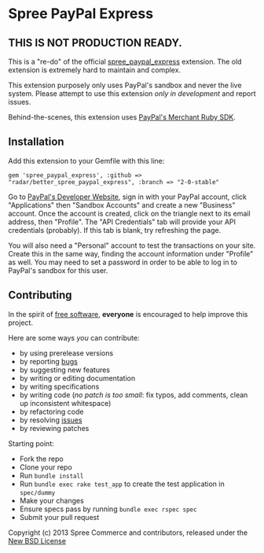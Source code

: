 # Spree PayPal Express

## THIS IS NOT PRODUCTION READY.

This is a "re-do" of the official [spree_paypal_express][4] extension. The old extension is extremely hard to maintain and complex.

This extension purposely only uses PayPal's sandbox and never the live system. Please attempt to use this extension *only in development* and report issues.

Behind-the-scenes, this extension uses [PayPal's Merchant Ruby SDK](https://github.com/paypal/merchant-sdk-ruby).

## Installation

Add this extension to your Gemfile with this line:

    gem 'spree_paypal_express', :github => "radar/better_spree_paypal_express", :branch => "2-0-stable"

Go to [PayPal's Developer Website](https://developer.paypal.com/), sign in with your PayPal account, click "Applications" then "Sandbox Accounts" and create a new "Business" account. Once the account is created, click on the triangle next to its email address, then "Profile". The "API Credentials" tab will provide your API credentials (probably). If this tab is blank, try refreshing the page.

You will also need a "Personal" account to test the transactions on your site. Create this in the same way, finding the account information under "Profile" as well. You may need to set a password in order to be able to log in to PayPal's sandbox for this user.

## Contributing

In the spirit of [free software][1], **everyone** is encouraged to help improve this project.

Here are some ways *you* can contribute:

* by using prerelease versions
* by reporting [bugs][2]
* by suggesting new features
* by writing or editing documentation
* by writing specifications
* by writing code (*no patch is too small*: fix typos, add comments, clean up inconsistent whitespace)
* by refactoring code
* by resolving [issues][2]
* by reviewing patches

Starting point:

* Fork the repo
* Clone your repo
* Run `bundle install`
* Run `bundle exec rake test_app` to create the test application in `spec/dummy`
* Make your changes
* Ensure specs pass by running `bundle exec rspec spec`
* Submit your pull request

Copyright (c) 2013 Spree Commerce and contributors, released under the [New BSD License][3]

[1]: http://www.fsf.org/licensing/essays/free-sw.html
[2]: https://github.com/spree/better_spree_paypal_express/issues
[3]: https://github.com/spree/better_spree_paypal_express/tree/master/LICENSE.md
[4]: https://github.com/spree/spree_paypal_express